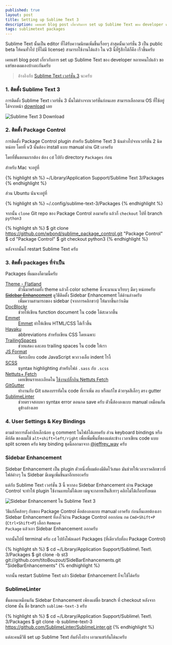 ```yaml
---
published: true
layout: post
title: Setting up Sublime Text 3
description: เคยแชร์ blog post เกี่ยวกับการ set up Sublime Text ของ developer หลายคนไปแล้ว ขอแชร์ของผมเองบ้างนะครับ ว่าตั้งแต่เริ่มติดตั้งจนถึงลงมือทำงาน ทำอะไรไปบ้าง
tags: sublimetext packages
---
```


Sublime Text นั้นเป็น editor ที่ได้รับความนิยมเพิ่มขึ้นเรื่อยๆ ล่าสุดนั้นเวอร์ชั่น 3 เป็น public beta ให้คนทั่วไป (ที่ไม่มี license) สามารถใช้งานได้แล้ว ใน v3 นี้ที่รู้สึกได้ก็คือ เร็วขึ้นครับ

เคยแชร์ blog post เกี่ยวกับการ set up Sublime Text ของ developer หลายคนไปแล้ว ขอแชร์ของผมเองบ้างละกันครับ

> อ้างอิงกับ [Sublime Text เวอร์ชั่น 3](http://www.sublimetext.com/3) นะครับ

### 1. ติดตั้ง Sublime Text 3

การติดตั้ง Sublime Text เวอร์ชั่น 3 นั้นไม่ต่างจากเวอร์ชั่นก่อนเลย สามารถเลือกตาม OS ที่ใช้อยู่ได้จากหน้า [download](http://www.sublimetext.com/3) เลย

![Sublime Text 3 Download](http://farm4.staticflickr.com/3669/9240438994_fc446d682c_o.png)

### 2. ติดตั้ง Package Control

การติดตั้ง Package Control plugin สำหรับ Sublime Text 3 น้นต่างไปจากเวอร์ชั่น 2 นิดหน่อย โดยที่ v3 นั้นต้อง install แบบ manual ผ่าน Git เอาครับ

โดยที่ขั้นตอนแรกต้อง ต้อง <code>cd</code> ไปยัง directory <code>Packages</code> ก่อน

สำหรับ Mac จะอยู่ที่

{% highlight sh %}
~/Library/Application Support/Sublime Text 3/Packages
{% endhighlight %}

ส่วน Ubuntu นันจะอยู่ที่

{% highlight sh %}
~/.config/sublime-text-3/Packages
{% endhighlight %}

จากนั้น <code>clone</code> Git repo ของ Package Control ลงมาครับ แล้วก็ <code>checkout</code> ไปที่ branch <code>python3</code>

{% highlight sh %}
$ git clone https://github.com/wbond/sublime_package_control.git "Package Control"
$ cd "Package Control"
$ git checkout python3
{% endhighlight %}

หลังจากนั้นก็ restart Sublime Text ครับ

###  3. ติดตั้ง packages ที่จำเป็น

Packages ที่ผมลงก็ตามนี้ครับ

<dl>
  <dt><a href="https://github.com/thinkpixellab/flatland">Theme - Flatland</a></dt>
  <dd>ตัวนี้มาพร้อมทั้ง theme แล้วก็ color scheme ซึ่งจะมาแนวเรียบๆ มืดๆ หน่อยครับ</dd>

  <dt><del><a href="https://github.com/titoBouzout/SideBarEnhancements/tree/st3">Sidebar Enhancement</a></del> ดูวิธีติดตั้ง Sidebar Enhancement ได้ด้านล่างครับ</dt>
  <dd>เพิ่มความสามารถของ sidebar (จากการคลิกขวา) ให้มากขึ้นกว่าเดิม</dd>

  <dt><a href="https://github.com/Warin/Sublime/tree/master/DocBlockr">DocBlockr</a></dt>
  <dd>ช่วยให้เขียน function document ใน code ได้สะดวกขึ้น</dd>

  <dt><a href="http://emmet.io/">Emmet</a></dt>
  <dd><a href="http://armno.in.th/2012/11/06/emmet-zen-coding-replacement/">Emmet</a> ทำให้เขียน HTML/CSS ได้เร็วขึ้น</dd>

  <dt><a href="https://github.com/hayaku/hayaku#readme">Hayaku</a></dt>
  <dd>abbreviations สำหรับเขียน CSS โดยเฉพาะ</dd>

  <dt><a href="https://github.com/SublimeText/TrailingSpaces">TrailingSpaces</a></dt>
  <dd>ช่วยแสดง และลบ trailing spaces ใน code ให้เรา</dd>

  <dt><a href="https://github.com/jdc0589/JsFormat">JS Format</a></dt>
  <dd>จัดระเบียบ code JavaScript พวกวงเล็บ indent ไรงี้</dd>

  <dt><a href="https://github.com/danro/SCSS-sublime">SCSS</a></dt>
  <dd>syntax highlighting สำหรับไฟล์ <code>.sass</code> กับ <code>.scss</code></dd>

  <dt><a href="https://github.com/weslly/Nettuts-Fetch">Nettuts+ Fetch</a></dt>
  <dd>เคยเขียนรายละเอียดใน <a href="http://armno.in.th/2012/09/09/sublime-text-2-nettuts-fetch/">ใช้งานปลั๊กอิน Nettuts Fetch</a></dd>

  <dt><a href="https://github.com/jisaacks/GitGutter">GitGutter</a></dt>
  <dd>ทำงานกับ Git แสดงบรรทัดใน code ที่เราเพิ่ม ลบ หรือแก้ไข ด้วยจุดสีเล็กๆ ตรง gutter</dd>

  <dt><a href="https://github.com/SublimeLinter/SublimeLinter">SublimeLinter</a></dt>
  <dd>ช่วยตรวจสอบหา syntax error ตอนกด save ครับ ตัวนี้ต้องลงแบบ manual เหมือนกัน ดูข้างล่างเลย</dd>
</dl>

### 4. User Settings & Key Bindings

ตามด้วยการตั้งค่าอีกเล็กน้อย ดู comment ในไฟล์ได้เลยครับ ส่วน keyboard bindings หรือคีย์ลัด ของผมใช้ <code>alt+shift+left/right</code> เพื่อเพิ่มพื้นที่ของแต่ละข้าง เวลาเขียน code แบบ split screen ครับ key binding ชุดนี้ลอกมาจาก [@jeffrey_way](https://twitter.com/jeffrey_way) ครับ

<script src="https://gist.github.com/armno/5946018.js"></script>

### Sidebar Enhancement

Sidebar Enhancement เป็น plugin ตัวหนึ่งที่ผมต้องมีติดไว้เสมอ มันช่วยให้เวลาเราคลิกขวาที่ไฟล์ต่างๆ ใน Sidebar มีเมนูเพิ่มขึ้นมาอีกเยอะครับ

แต่กับ Sublime Text เวอร์ชั่น 3 นี้ หากลง Sidebar Enhancement ผ่าน Package Control จะทำให้ plugin ใช้งานแทบไม่ได้เลย เมนูจะกลายเป็นสีเทาๆ คลิกไม่ได้เกือบทั้งหมด

![Sidebar Enhancement ใน Sublime Text 3](http://farm4.staticflickr.com/3730/9297756157_bdf7790626.jpg)

วิธีแก้ก็คล้ายๆ กับของ Package Control คือต้องลงแบบ manual เอาครับ ก่อนอื่นเลยต้องเอา Sidebar Enhancement ที่ลงไว้ผ่าน Package Control ออกก่อน กด <code>Cmd+Shift+P</code> (<code>Ctrl+Shift+P</code>) เลือก <code>Remove Package</code> แล้วเอา Sidebar Enhancement ออกครับ

จากนั้นไปที่ terminal ครับ <code>cd</code> ไปยังโฟลเดอร์ Packages (ที่เดียวกับที่ลง Package Control)

{% highlight sh %}
$ cd ~/Library/Application Support/Sublime\ Text\ 3/Packages
$ git clone -b st3 git://github.com/titoBouzout/SideBarEnhancements.git "SideBarEnhancements"
{% endhighlight %}

จากนั้น restart Sublime Text แล้ว Sidebar Enhancement ก็จะใช้ได้ครับ

### SublimeLinter

ขั้นตอนเหมือนกัน Sidebar Enhancement เพียงแต่ชื่อ branch ที่ checkout หลังจาก clone นั้น ชื่อ branch `sublime-text-3` ครับ

{% highlight sh %}
$ cd ~/Library/Application Support/Sublime\ Text\ 3/Packages
$ git clone -b sublime-text-3 https://github.com/SublimeLinter/SublimeLinter.git
{% endhighlight %}

แต่ละคนมีวิธี set up Sublime Text กันยังไงบ้าง เอามาแชร์กันได้นะครับ
